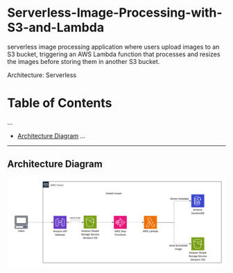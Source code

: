 # Serverless-Image-Processing-with-S3-and-Lambda
serverless image processing application where users upload images to an S3 bucket, triggering an AWS Lambda function that processes and resizes the images before storing them in another S3 bucket.

Architecture: Serverless


# Table of Contents
...
- [Architecture Diagram](#architecture-diagram)
...
---
## Architecture Diagram
![Serverless Image Processing Architecture Diagram](docs/Blank%20diagram.png)

